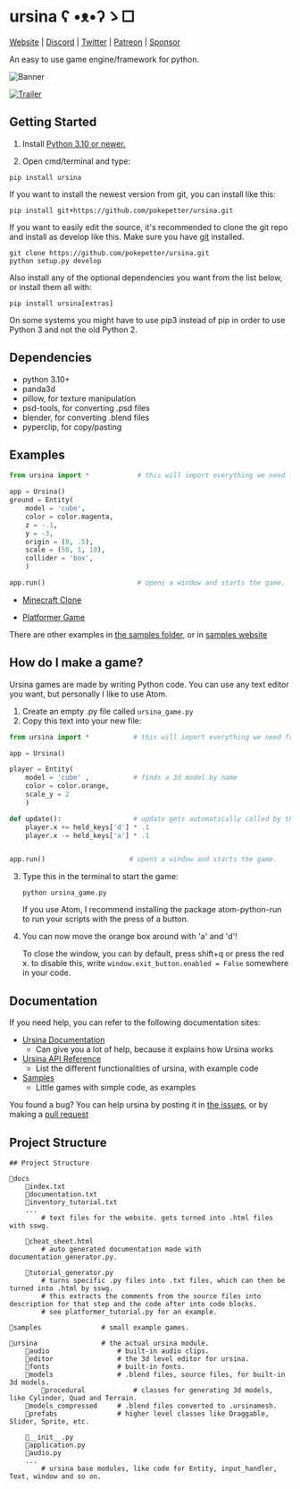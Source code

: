 # ursina    ʕ •ᴥ•ʔゝ□

[Website](https://pokepetter.github.io/ursina/index.html) | [Discord](https://discord.gg/ydXfhyb) | [Twitter](https://twitter.com/ursinaengine) | [Patreon](https://www.patreon.com/ursinaengine) | [Sponsor](https://github.com/sponsors/pokepetter)

An easy to use game engine/framework for python.

![Banner](/docs/made_with_ursina.jpg)

[![Trailer](/docs/ursina_trailer_preview.webp)](https://youtu.be/j71j88oCTNo)

## Getting Started
1) Install [Python 3.10 or newer.](https://www.python.org/downloads/release/python-3100)

2) Open cmd/terminal and type:

```
pip install ursina
```


If you want to install the newest version from git, you can install like this:

```
pip install git+https://github.com/pokepetter/ursina.git
```


If you want to easily edit the source, it's recommended to clone the git
repo and install as develop like this. Make sure you have [git](https://git-scm.com) installed.

```
git clone https://github.com/pokepetter/ursina.git
python setup.py develop
```


Also install any of the optional dependencies you want from the list below,
or install them all with:

```
pip install ursina[extras]
```


On some systems you might have to use pip3 instead of pip in order to use Python 3 and not the old Python 2.


## Dependencies
  * python 3.10+
  * panda3d
  * pillow, for texture manipulation
  * psd-tools, for converting .psd files
  * blender, for converting .blend files
  * pyperclip, for copy/pasting


## Examples
``` python
from ursina import *            # this will import everything we need from ursina with just one line.

app = Ursina()
ground = Entity(
    model = 'cube',
    color = color.magenta,
    z = -.1,
    y = -3,
    origin = (0, .5),
    scale = (50, 1, 10),
    collider = 'box',
    )

app.run()                       # opens a window and starts the game.
```


* [Minecraft Clone](https://pokepetter.github.io/ursina/minecraft_clone.html)

* [Platformer Game](https://pokepetter.github.io/ursina/platformer.html)

There are other examples in [the samples folder](https://github.com/pokepetter/ursina/tree/master/samples), or in [samples website](https://pokepetter.github.io/ursina/samples.html)

## How do I make a game?
Ursina games are made by writing Python code. You can use any text editor you want, but personally I like to use Atom.
1) Create an empty .py file called `ursina_game.py`
2) Copy this text into your new file:
``` python
from ursina import *           # this will import everything we need from ursina with just one line.

app = Ursina()

player = Entity(
    model = 'cube' ,           # finds a 3d model by name
    color = color.orange,
    scale_y = 2
    )

def update():                  # update gets automatically called by the engine.
    player.x += held_keys['d'] * .1
    player.x -= held_keys['a'] * .1


app.run()                     # opens a window and starts the game.
```

3) Type this in the terminal to start the game:

       python ursina_game.py
   If you use Atom, I recommend installing the package atom-python-run to run your scripts with the press of a button.

4) You can now move the orange box around with 'a' and 'd'!

   To close the window, you can by default, press shift+q or press the red x. to disable this, write `window.exit_button.enabled = False` somewhere in your code.

## Documentation
If you need help, you can refer to the following documentation sites:
   * [Ursina Documentation](https://pokepetter.github.io/ursina/documentation.html)
      - Can give you a lot of help, because it explains how Ursina works
   * [Ursina API Reference](https://pokepetter.github.io/ursina/api_reference.html)
      - List the different functionalities of ursina, with example code
   * [Samples](https://pokepetter.github.io/ursina/samples.html)
      - Little games with simple code, as examples

You found a bug? You can help ursina by posting it in [the issues](https://github.com/pokepetter/ursina/issues), or by making a [pull request](https://github.com/pokepetter/ursina/pulls)


## Project Structure
```
## Project Structure

📁docs
    📃index.txt
    📃documentation.txt
    📃inventory_tutorial.txt
    ...
        # text files for the website. gets turned into .html files with sswg.

    📃cheat_sheet.html
        # auto generated documentation made with documentation_generator.py.

    📃tutorial_generator.py
        # turns specific .py files into .txt files, which can then be turned into .html by sswg.
        # this extracts the comments from the source files into description for that step and the code after into code blocks.
        # see platformer_tutorial.py for an example.

📁samples               # small example games.

📁ursina                # the actual ursina module.
    📁audio                 # built-in audio clips.
    📁editor                # the 3d level editor for ursina.
    📁fonts                 # built-in fonts.
    📁models                # .blend files, source files, for built-in 3d models.
        📁procedural            # classes for generating 3d models, like Cylinder, Quad and Terrain.
    📁models_compressed     # .blend files converted to .ursinamesh.
    📁prefabs               # higher level classes like Draggable, Slider, Sprite, etc.

    📃__init__.py
    📃application.py
    📃audio.py
    ...
        # ursina base modules, like code for Entity, input_handler, Text, window and so on.

```
